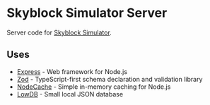 # Skyblock Simulator Server

Server code for [Skyblock Simulator](https://github.com/minhperry/skyblock-simulator).

## Uses

- [Express](https://expressjs.com/) - Web framework for Node.js
- [Zod](https://zod.dev/) - TypeScript-first schema declaration and validation library
- [NodeCache](https://www.npmjs.com/package/node-cache) - Simple in-memory caching for Node.js
- [LowDB](https://github.com/typicode/lowdb) - Small local JSON database